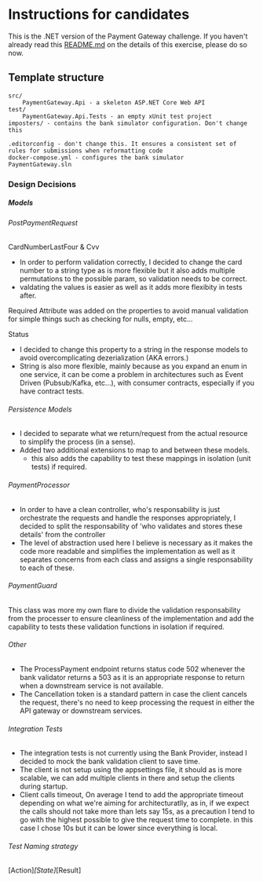 # Instructions for candidates

This is the .NET version of the Payment Gateway challenge. If you haven't already read this [README.md](https://github.com/cko-recruitment/) on the details of this exercise, please do so now. 

## Template structure
```
src/
    PaymentGateway.Api - a skeleton ASP.NET Core Web API
test/
    PaymentGateway.Api.Tests - an empty xUnit test project
imposters/ - contains the bank simulator configuration. Don't change this

.editorconfig - don't change this. It ensures a consistent set of rules for submissions when reformatting code
docker-compose.yml - configures the bank simulator
PaymentGateway.sln
```

### Design Decisions

##### Models

###### PostPaymentRequest

CardNumberLastFour & Cvv
- In order to perform validation correctly, I decided to change the card number to a string type as is more flexible but it also adds multiple permutations to the possible param, so validation needs to be correct.
- valdating the values is easier as well as it adds more flexibity in tests after.

Required Attribute was added on the properties to avoid manual validation for simple things such as checking for nulls, empty, etc...

Status
 - I decided to change this property to a string in the response models to avoid overcomplicating dezerialization (AKA errors.)
 - String is also more flexible, mainly because as you expand an enum in one service, it can be come a problem in architectures such as Event Driven (Pubsub/Kafka, etc...), with consumer contracts, especially if you have contract tests. 

###### Persistence Models

- I decided to separate what we return/request from the actual resource to simplify the process (in a sense).
- Added two additional extensions to map to and between these models.
  - this also adds the capability to test these mappings in isolation (unit tests) if required.

###### PaymentProcessor

- In order to have a clean controller, who's responsability is just orchestrate the requests and handle the responses appropriately, I decided to split the responsability of 'who validates and stores these details' from the controller
- The level of abstraction used here I believe is necessary as it makes the code more readable and simplifies the implementation as well as it separates concerns from each class and assigns a single responsability to each of these.

###### PaymentGuard

This class was more my own flare to divide the validation responsability from the processer to ensure cleanliness of the implementation and add the capability to tests these validation functions in isolation if required.

###### Other

- The ProcessPayment endpoint returns status code 502 whenever the bank validator returns a 503 as it is an appropriate response to return when a downstream service is not available.
- The Cancellation token is a standard pattern in case the client cancels the request, there's no need to keep processing the request in either the API gateway or downstream services.

###### Integration Tests

- The integration tests is not currently using the Bank Provider, instead I decided to mock the bank validation client to save time.
- The client is not setup using the appsettings file, it should as is more scalable, we can add multiple clients in there and setup the clients during startup.
- Client calls timeout, On average I tend to add the appropriate timeout depending on what we're aiming for architecturatlly, as in, if we expect the calls should not take more than lets say 15s, as a precaution I tend to go with the highest possible to give the request time to complete. in this case I chose 10s but it can be lower since everything is local.

###### Test Naming strategy

[Action]_[State]_[Result]
